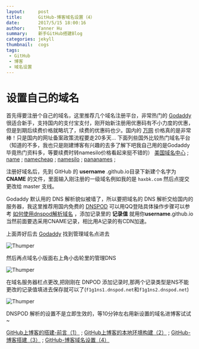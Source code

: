 ```yaml
---
layout:     post
title:      GitHub-博客域名设置（4）
date:       2017/5/15 18:00:16    
author:     Tanner Hu
summary:    新手GitHub搭建Blog
categories: jekyll
thumbnail:  cogs
tags:
 - GitHub
 - 博客
 - 域名设置
---
```

# 设置自己的域名 #

首先得要注册个自己的域名，这里推荐几个域名注册平台，非常热门的 [Godaddy][1] 很适合新手，支持国内的支付宝支付，刚开始新注册用优惠码有不小力度的优惠，但是到期后续费价格就略坑了，续费的优惠码也少。国内的 [万网][2] 价格真的是非常棒！只是国内的网址备案政策流程要走20多天... 下面列些国外比较热门域名平台（知道的不多，我也只是刚建博客有兴趣的去多了解下吧我自己用的是Godaddy毕竟热门资料多，等要续费时转namesilo价格看起来挺不错的） [美国域名中心][3] ; [name][4] ; [namecheap][5] ; [namesilo][6] ; [pananames][7] ;

注册好域名后，先到 GitHub 的 **username** .github.io目录下新建个名字为 **CNAME** 的文件，里面输入刚注册的一级域名例如我的是 `haxbk.com` 然后点提交更改给 master 支线。

Godaddy 默认用的 DNS 解析貌似被墙了，所以要把域名的 DNS 解析交给国内的服务器，我这里推荐用国内免费的 [DNSPOD][8] 可以用QQ登陆具体操作步骤可以参考 [如何使用dnspod解析域名][9] ，添加记录里的 **记录值** 就用你**username**.github.io 当然前面要选采用CNAME记录，相比用A记录的有CDN加速。

上面弄好后去 [Godaddy][10] 找到管理域名点进去

![Thumper](http://wx1.sinaimg.cn/large/692c65a4gy1ffmbs3w4o3j20xm0awwfe.jpg)

然后再点域名小版面右上角小齿轮里的管理DNS 

![Thumper](http://wx3.sinaimg.cn/large/692c65a4gy1ffmbs32p81j20f707s3yo.jpg)

 在域名服务器栏点更改,把刚刚在 DNPOD 添加记录时,那两个记录类型是NS不能更改的记录值填进去保存就可以了(`f1g1ns1.dnspod.net`和`f1g1ns2.dnspod.net`)

![Thumper](http://wx4.sinaimg.cn/large/692c65a4gy1ffmbs3nbzoj20ky07mq36.jpg)

DNSPOD 解析的设置不是立即生效的，等10分钟左右用新设置的域名进博客试试~ 

[GitHub上博客的搭建-前言（1）][11] ; [GitHub上博客的本地环境构建（2）][12] ; [GitHub-博客搭建（3）][13] ; [GitHub-博客域名设置（4）][14]

[1]: https://sg.godaddy.com/
[2]: https://wanwang.aliyun.com/
[3]: http://www.usdomaincenter.com/
[4]: https://www.name.com/
[5]: https://www.namecheap.com/
[6]: https://www.namesilo.com/
[7]: https://www.pananames.com/
[8]: https://www.dnspod.cn/Login?r=/console/dns
[9]: https://jingyan.baidu.com/article/546ae1857c4ee81149f28cbe.html
[10]: https://sg.godaddy.com/
[11]: /jekyll/2017/05/11/guithub-Blog-to-build-preface/
[12]: /jekyll/2017/05/13/github-Blog's-local-environment/
[13]: /jekyll/2017/05/14/github-Blog-home-page-created/
[14]: /jekyll/2017/05/15/github-Blog-domain-name-setting/

